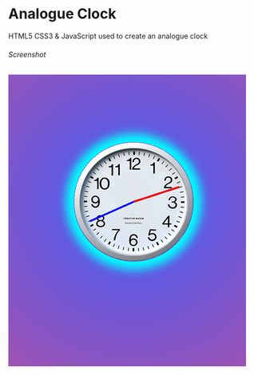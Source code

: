 # Analogue Clock

HTML5 CSS3 & JavaScript used to create an analogue clock

###### Screenshot

<img src="./images/screenshot.png">
